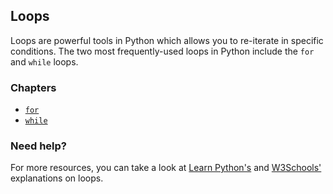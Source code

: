 ## Loops

Loops are powerful tools in Python which allows you to re-iterate in specific conditions. The two most frequently-used loops in Python include the `for` and `while` loops.

### Chapters

- [`for`](https://github.com/Avicity7/pyhelp/tree/master/loops/for)
- [`while`](https://github.com/Avicity7/pyhelp/tree/master/loops/while)

### Need help?

For more resources, you can take a look at [Learn Python's](https://www.learnpython.org/en/Loops) and [W3Schools'](https://www.w3schools.com/python/python_for_loops.asp) explanations on loops.